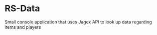 # RS-Data
Small console application that uses Jagex API to look up data regarding items and players

